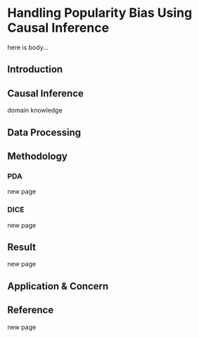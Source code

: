 # Handling Popularity Bias Using Causal Inference

here is body...

## Introduction

## Causal Inference 
domain knowledge

## Data Processing

## Methodology
### PDA
new page

### DICE
new page

## Result
new page

## Application & Concern

## Reference
new page
